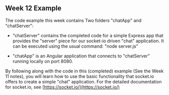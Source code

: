 ## Week 12 Example

The code example this week contains Two folders "chatApp" and "chatServer":

* "chatServer" contains the completed code for a simple Express app that provides the "server" piece for our socket-io driven "chat" application.  It can be executed using the usual command: "node server.js"

* "chatApp" is an Angular application that connects to "chatServer" running locally on port 8080.

By following along with the code in this (completed) example (See the Week 11 notes), you will learn how to use the basic functionality that socket.io offers to create a simple "chat" application.  For the detailed documentation for socket.io, see [https://socket.io/](https://socket.io/)
